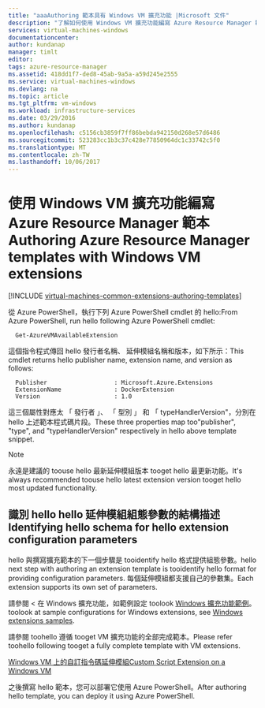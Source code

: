 ```yaml
---
title: "aaaAuthoring 範本具有 Windows VM 擴充功能 |Microsoft 文件"
description: "了解如何使用 Windows VM 擴充功能編寫 Azure Resource Manager 範本"
services: virtual-machines-windows
documentationcenter: 
author: kundanap
manager: timlt
editor: 
tags: azure-resource-manager
ms.assetid: 418dd1f7-ded8-45ab-9a5a-a59d245e2555
ms.service: virtual-machines-windows
ms.devlang: na
ms.topic: article
ms.tgt_pltfrm: vm-windows
ms.workload: infrastructure-services
ms.date: 03/29/2016
ms.author: kundanap
ms.openlocfilehash: c5156cb3859f7ff86bebda942150d268e57d6486
ms.sourcegitcommit: 523283cc1b3c37c428e77850964dc1c33742c5f0
ms.translationtype: MT
ms.contentlocale: zh-TW
ms.lasthandoff: 10/06/2017
---
```

# <a name="authoring-azure-resource-manager-templates-with-windows-vm-extensions"></a><span data-ttu-id="c372f-103">使用 Windows VM 擴充功能編寫 Azure Resource Manager 範本</span><span class="sxs-lookup"><span data-stu-id="c372f-103">Authoring Azure Resource Manager templates with Windows VM extensions</span></span>
[!INCLUDE [virtual-machines-common-extensions-authoring-templates](../../../includes/virtual-machines-common-extensions-authoring-templates.md)]

<span data-ttu-id="c372f-104">從 Azure PowerShell，執行下列 Azure PowerShell cmdlet 的 hello:</span><span class="sxs-lookup"><span data-stu-id="c372f-104">From Azure PowerShell, run hello following Azure PowerShell cmdlet:</span></span>

      Get-AzureVMAvailableExtension


<span data-ttu-id="c372f-105">這個指令程式傳回 hello 發行者名稱、 延伸模組名稱和版本，如下所示：</span><span class="sxs-lookup"><span data-stu-id="c372f-105">This cmdlet returns hello publisher name, extension name, and version as follows:</span></span>

      Publisher                   : Microsoft.Azure.Extensions  
      ExtensionName               : DockerExtension
      Version                     : 1.0

<span data-ttu-id="c372f-106">這三個屬性對應太 「 發行者 」、 「 型別 」 和 「 typeHandlerVersion"，分別在 hello 上述範本程式碼片段。</span><span class="sxs-lookup"><span data-stu-id="c372f-106">These three properties map too"publisher", "type", and "typeHandlerVersion" respectively in hello above template snippet.</span></span>

> [!NOTE]
> <span data-ttu-id="c372f-107">永遠是建議的 toouse hello 最新延伸模組版本 tooget hello 最更新功能。</span><span class="sxs-lookup"><span data-stu-id="c372f-107">It's always recommended toouse hello latest extension version tooget hello most updated functionality.</span></span>
> 
> 

## <a name="identifying-hello-schema-for-hello-extension-configuration-parameters"></a><span data-ttu-id="c372f-108">識別 hello hello 延伸模組組態參數的結構描述</span><span class="sxs-lookup"><span data-stu-id="c372f-108">Identifying hello schema for hello extension configuration parameters</span></span>
<span data-ttu-id="c372f-109">hello 與撰寫擴充範本的下一個步驟是 tooidentify hello 格式提供組態參數。</span><span class="sxs-lookup"><span data-stu-id="c372f-109">hello next step with authoring an extension template is tooidentify hello format for providing configuration parameters.</span></span> <span data-ttu-id="c372f-110">每個延伸模組都支援自己的參數集。</span><span class="sxs-lookup"><span data-stu-id="c372f-110">Each extension supports its own set of parameters.</span></span>

<span data-ttu-id="c372f-111">請參閱 < 在 Windows 擴充功能，如範例設定 toolook [Windows 擴充功能範例](extensions-configuration-samples.md?toc=%2fazure%2fvirtual-machines%2fwindows%2ftoc.json)。</span><span class="sxs-lookup"><span data-stu-id="c372f-111">toolook at sample configurations for Windows extensions, see [Windows extensions samples](extensions-configuration-samples.md?toc=%2fazure%2fvirtual-machines%2fwindows%2ftoc.json).</span></span>

<span data-ttu-id="c372f-112">請參閱 toohello 遵循 tooget VM 擴充功能的全部完成範本。</span><span class="sxs-lookup"><span data-stu-id="c372f-112">Please refer toohello following tooget a fully complete template with VM extensions.</span></span>

[<span data-ttu-id="c372f-113">Windows VM 上的自訂指令碼延伸模組</span><span class="sxs-lookup"><span data-stu-id="c372f-113">Custom Script Extension on a Windows VM</span></span>](https://github.com/Azure/azure-quickstart-templates/blob/b1908e74259da56a92800cace97350af1f1fc32b/201-list-storage-keys-windows-vm/azuredeploy.json/)

<span data-ttu-id="c372f-114">之後撰寫 hello 範本，您可以部署它使用 Azure PowerShell。</span><span class="sxs-lookup"><span data-stu-id="c372f-114">After authoring hello template, you can deploy it using Azure PowerShell.</span></span>

